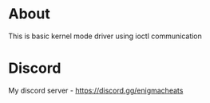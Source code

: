 # About
This is basic kernel mode driver using ioctl communication
# Discord
My discord server - https://discord.gg/enigmacheats
